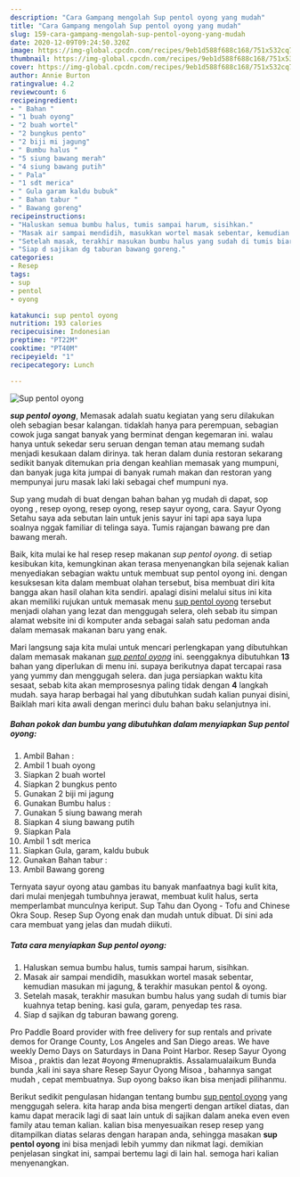 ```yaml
---
description: "Cara Gampang mengolah Sup pentol oyong yang mudah"
title: "Cara Gampang mengolah Sup pentol oyong yang mudah"
slug: 159-cara-gampang-mengolah-sup-pentol-oyong-yang-mudah
date: 2020-12-09T09:24:50.320Z
image: https://img-global.cpcdn.com/recipes/9eb1d588f688c168/751x532cq70/sup-pentol-oyong-foto-resep-utama.jpg
thumbnail: https://img-global.cpcdn.com/recipes/9eb1d588f688c168/751x532cq70/sup-pentol-oyong-foto-resep-utama.jpg
cover: https://img-global.cpcdn.com/recipes/9eb1d588f688c168/751x532cq70/sup-pentol-oyong-foto-resep-utama.jpg
author: Annie Burton
ratingvalue: 4.2
reviewcount: 6
recipeingredient:
- " Bahan "
- "1 buah oyong"
- "2 buah wortel"
- "2 bungkus pento"
- "2 biji mi jagung"
- " Bumbu halus "
- "5 siung bawang merah"
- "4 siung bawang putih"
- " Pala"
- "1 sdt merica"
- " Gula garam kaldu bubuk"
- " Bahan tabur "
- " Bawang goreng"
recipeinstructions:
- "Haluskan semua bumbu halus, tumis sampai harum, sisihkan."
- "Masak air sampai mendidih, masukkan wortel masak sebentar, kemudian masukan mi jagung, &amp; terakhir masukan pentol &amp; oyong."
- "Setelah masak, terakhir masukan bumbu halus yang sudah di tumis biar kuahnya tetap bening. kasi gula, garam, penyedap tes rasa."
- "Siap d sajikan dg taburan bawang goreng."
categories:
- Resep
tags:
- sup
- pentol
- oyong

katakunci: sup pentol oyong 
nutrition: 193 calories
recipecuisine: Indonesian
preptime: "PT22M"
cooktime: "PT40M"
recipeyield: "1"
recipecategory: Lunch

---
```



![Sup pentol oyong](https://img-global.cpcdn.com/recipes/9eb1d588f688c168/751x532cq70/sup-pentol-oyong-foto-resep-utama.jpg)

<b><i>sup pentol oyong</i></b>, Memasak adalah suatu kegiatan yang seru dilakukan oleh sebagian besar kalangan. tidaklah hanya para perempuan, sebagian cowok juga sangat banyak yang berminat dengan kegemaran ini. walau hanya untuk sekedar seru seruan dengan teman atau memang sudah menjadi kesukaan dalam dirinya. tak heran dalam dunia restoran sekarang sedikit banyak ditemukan pria dengan keahlian memasak yang mumpuni, dan banyak juga kita jumpai di banyak rumah makan dan restoran yang mempunyai juru masak laki laki sebagai chef mumpuni nya.

Sup yang mudah di buat dengan bahan bahan yg mudah di dapat, sop oyong , resep oyong, resep oyong, resep sayur oyong, cara. Sayur Oyong Setahu saya ada sebutan lain untuk jenis sayur ini tapi apa saya lupa soalnya nggak familiar di telinga saya. Tumis rajangan bawang pre dan bawang merah.

Baik, kita mulai ke hal resep resep makanan <i>sup pentol oyong</i>. di setiap kesibukan kita, kemungkinan akan terasa menyenangkan bila sejenak kalian menyediakan sebagian waktu untuk membuat sup pentol oyong ini. dengan kesuksesan kita dalam membuat olahan tersebut, bisa membuat diri kita bangga akan hasil olahan kita sendiri. apalagi disini melalui situs ini kita akan memiliki rujukan untuk memasak menu <u>sup pentol oyong</u> tersebut menjadi olahan yang lezat dan menggugah selera, oleh sebab itu simpan alamat website ini di komputer anda sebagai salah satu pedoman anda dalam memasak makanan baru yang enak.


Mari langsung saja kita mulai untuk mencari perlengkapan yang dibutuhkan dalam memasak makanan <u><i>sup pentol oyong</i></u> ini. seenggaknya dibutuhkan <b>13</b> bahan yang diperlukan di menu ini. supaya berikutnya dapat tercapai rasa yang yummy dan menggugah selera. dan juga persiapkan waktu kita sesaat, sebab kita akan memprosesnya paling tidak dengan <b>4</b> langkah mudah. saya harap berbagai hal yang dibutuhkan sudah kalian punyai disini, Baiklah mari kita awali dengan merinci dulu bahan baku selanjutnya ini.

<!--inarticleads1-->

##### Bahan pokok dan bumbu yang dibutuhkan dalam menyiapkan Sup pentol oyong:

1. Ambil  Bahan :
1. Ambil 1 buah oyong
1. Siapkan 2 buah wortel
1. Siapkan 2 bungkus pento
1. Gunakan 2 biji mi jagung
1. Gunakan  Bumbu halus :
1. Gunakan 5 siung bawang merah
1. Siapkan 4 siung bawang putih
1. Siapkan  Pala
1. Ambil 1 sdt merica
1. Siapkan  Gula, garam, kaldu bubuk
1. Gunakan  Bahan tabur :
1. Ambil  Bawang goreng


Ternyata sayur oyong atau gambas itu banyak manfaatnya bagi kulit kita, dari mulai menjegah tumbuhnya jerawat, membuat kulit halus, serta memperlambat munculnya keriput. Sup Tahu dan Oyong - Tofu and Chinese Okra Soup. Resep Sup Oyong enak dan mudah untuk dibuat. Di sini ada cara membuat yang jelas dan mudah diikuti. 

<!--inarticleads2-->

##### Tata cara menyiapkan Sup pentol oyong:

1. Haluskan semua bumbu halus, tumis sampai harum, sisihkan.
1. Masak air sampai mendidih, masukkan wortel masak sebentar, kemudian masukan mi jagung, &amp; terakhir masukan pentol &amp; oyong.
1. Setelah masak, terakhir masukan bumbu halus yang sudah di tumis biar kuahnya tetap bening. kasi gula, garam, penyedap tes rasa.
1. Siap d sajikan dg taburan bawang goreng.


Pro Paddle Board provider with free delivery for sup rentals and private demos for Orange County, Los Angeles and San Diego areas. We have weekly Demo Days on Saturdays in Dana Point Harbor. Resep Sayur Oyong Misoa , praktis dan lezat #oyong #menupraktis. Assalamualaikum Bunda bunda ,kali ini saya share Resep Sayur Oyong Misoa , bahannya sangat mudah , cepat membuatnya. Sup oyong bakso ikan bisa menjadi pilihanmu. 

Berikut sedikit pengulasan hidangan tentang bumbu <u>sup pentol oyong</u> yang menggugah selera. kita harap anda bisa mengerti dengan artikel diatas, dan kamu dapat meracik lagi di saat lain untuk di sajikan dalam aneka even even family atau teman kalian. kalian bisa menyesuaikan resep resep yang ditampilkan diatas selaras dengan harapan anda, sehingga masakan <b>sup pentol oyong</b> ini bisa menjadi lebih yummy dan nikmat lagi. demikian penjelasan singkat ini, sampai bertemu lagi di lain hal. semoga hari kalian menyenangkan.
